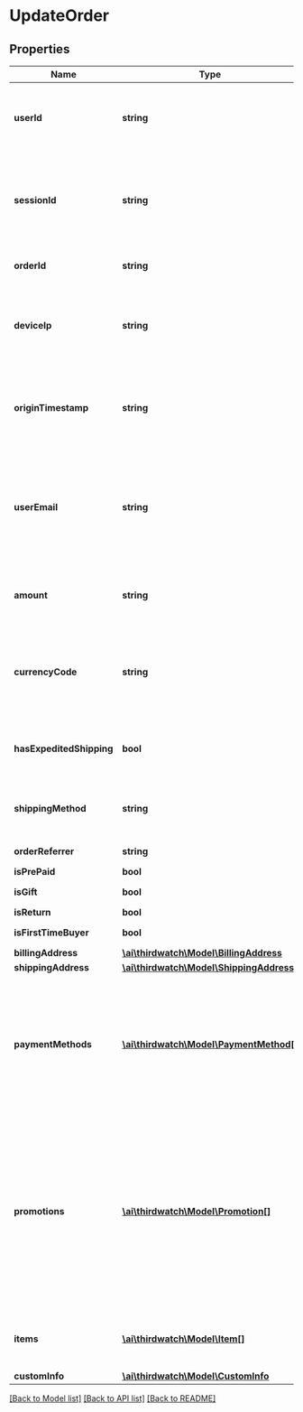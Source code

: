# UpdateOrder

## Properties
Name | Type | Description | Notes
------------ | ------------- | ------------- | -------------
**userId** | **string** | The user&#39;s account ID according to your systems. Note that user IDs are case sensitive. | [optional] 
**sessionId** | **string** | The user&#39;s current session ID, used to tie a user&#39;s action before and after login or account creation. Required if no user_id values is provided. | [optional] 
**orderId** | **string** | The ID for tracking this order in your system. | 
**deviceIp** | **string** | IP address of the request made by the user. Recommended for historical backfills and customers with mobile apps. | [optional] 
**originTimestamp** | **string** | Represents the time the event occured in your system. Send as a UNIX timestamp in milliseconds in string. | [optional] 
**userEmail** | **string** | Email of the user creating this order. Note - If the user&#39;s email is also their account ID in your system, set both the userId and userEmail fields to their email address. | [optional] 
**amount** | **string** | The item unit price in numbers, in the base unit of the currency_code.e.g. \&quot;2500\&quot; | [optional] 
**currencyCode** | **string** | The [ISO-4217](http://en.wikipedia.org/wiki/ISO_4217) currency code for the amount. e.g., USD, INR alternative currencies, like bitcoin or points systems. | [optional] 
**hasExpeditedShipping** | **bool** | Whether the user requested priority/expedited shipping on their order. | [optional] 
**shippingMethod** | **string** | Indicates the method of delivery to the user. e.g. _electronic, _physical | [optional] 
**orderReferrer** | **string** | Referer website or user name. | [optional] 
**isPrePaid** | **bool** | is order is prepaid. | [optional] 
**isGift** | **bool** | Is user chosen gift pack. | [optional] 
**isReturn** | **bool** | Is this return order. | [optional] 
**isFirstTimeBuyer** | **bool** | Is user first time buyer. | [optional] 
**billingAddress** | [**\ai\thirdwatch\Model\BillingAddress**](BillingAddress.md) |  | [optional] 
**shippingAddress** | [**\ai\thirdwatch\Model\ShippingAddress**](ShippingAddress.md) |  | [optional] 
**paymentMethods** | [**\ai\thirdwatch\Model\PaymentMethod[]**](PaymentMethod.md) | The payment information associated with this order. Represented as an array of nested payment_method objects containing payment type, payment gateway, credit card bin, etc. | [optional] 
**promotions** | [**\ai\thirdwatch\Model\Promotion[]**](Promotion.md) | The list of promotions that apply to this order. You can add one or more promotions when creating or updating an order. Represented as a JSON array of promotion objects. You can also separately add promotions to the account via the addPromotion event. | [optional] 
**items** | [**\ai\thirdwatch\Model\Item[]**](Item.md) | The list of items ordered. Represented as a JSON array of item | [optional] 
**customInfo** | [**\ai\thirdwatch\Model\CustomInfo**](CustomInfo.md) |  | [optional] 

[[Back to Model list]](../README.md#documentation-for-models) [[Back to API list]](../README.md#documentation-for-api-endpoints) [[Back to README]](../README.md)


